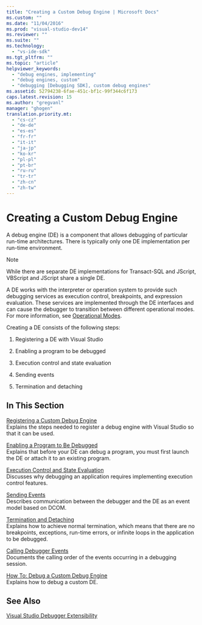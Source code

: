 ```yaml
---
title: "Creating a Custom Debug Engine | Microsoft Docs"
ms.custom: ""
ms.date: "11/04/2016"
ms.prod: "visual-studio-dev14"
ms.reviewer: ""
ms.suite: ""
ms.technology: 
  - "vs-ide-sdk"
ms.tgt_pltfrm: ""
ms.topic: "article"
helpviewer_keywords: 
  - "debug engines, implementing"
  - "debug engines, custom"
  - "debugging [Debugging SDK], custom debug engines"
ms.assetid: 52794238-6fae-451c-bf1c-99f344c6f173
caps.latest.revision: 15
ms.author: "gregvanl"
manager: "ghogen"
translation.priority.mt: 
  - "cs-cz"
  - "de-de"
  - "es-es"
  - "fr-fr"
  - "it-it"
  - "ja-jp"
  - "ko-kr"
  - "pl-pl"
  - "pt-br"
  - "ru-ru"
  - "tr-tr"
  - "zh-cn"
  - "zh-tw"
---
```

# Creating a Custom Debug Engine
A debug engine (DE) is a component that allows debugging of particular run-time architectures. There is typically only one DE implementation per run-time environment.  
  
> [!NOTE]
>  While there are separate DE implementations for Transact-SQL and JScript, VBScript and JScript share a single DE.  
  
 A DE works with the interpreter or operation system to provide such debugging services as execution control, breakpoints, and expression evaluation. These services are implemented through the DE interfaces and can cause the debugger to transition between different operational modes. For more information, see [Operational Modes](../../extensibility/debugger/operational-modes.md).  
  
 Creating a DE consists of the following steps:  
  
1.  Registering a DE with Visual Studio  
  
2.  Enabling a program to be debugged  
  
3.  Execution control and state evaluation  
  
4.  Sending events  
  
5.  Termination and detaching  
  
## In This Section  
 [Registering a Custom Debug Engine](../../extensibility/debugger/registering-a-custom-debug-engine.md)  
 Explains the steps needed to register a debug engine with Visual Studio so that it can be used.  
  
 [Enabling a Program to Be Debugged](../../extensibility/debugger/enabling-a-program-to-be-debugged.md)  
 Explains that before your DE can debug a program, you must first launch the DE or attach it to an existing program.  
  
 [Execution Control and State Evaluation](../../extensibility/debugger/execution-control-and-state-evaluation.md)  
 Discusses why debugging an application requires implementing execution control features.  
  
 [Sending Events](../../extensibility/debugger/sending-events.md)  
 Describes communication between the debugger and the DE as an event model based on DCOM.  
  
 [Termination and Detaching](../../extensibility/debugger/termination-and-detaching.md)  
 Explains how to achieve normal termination, which means that there are no breakpoints, exceptions, run-time errors, or infinite loops in the application to be debugged.  
  
 [Calling Debugger Events](../../extensibility/debugger/calling-debugger-events.md)  
 Documents the calling order of the events occurring in a debugging session.  
  
 [How To: Debug a Custom Debug Engine](../../extensibility/debugger/how-to-debug-a-custom-debug-engine.md)  
 Explains how to debug a custom DE.  
  
## See Also  
 [Visual Studio Debugger Extensibility](../../extensibility/debugger/visual-studio-debugger-extensibility.md)